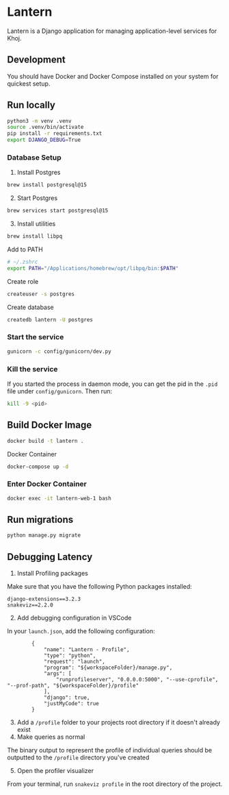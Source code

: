 # Lantern

Lantern is a Django application for managing application-level services for Khoj.

## Development
You should have Docker and Docker Compose installed on your system for quickest setup.

## Run locally
```bash
python3 -m venv .venv
source .venv/bin/activate
pip install -r requirements.txt
export DJANGO_DEBUG=True
```
### Database Setup
1. Install Postgres
```bash
brew install postgresql@15
```

2. Start Postgres
```bash
brew services start postgresql@15
```

3. Install utilities
```bash
brew install libpq
```

Add to PATH
```bash
# ~/.zshrc
export PATH="/Applications/homebrew/opt/libpq/bin:$PATH"
```

Create role
```bash
createuser -s postgres
```

Create database
```bash
createdb lantern -U postgres
```

### Start the service
```bash
gunicorn -c config/gunicorn/dev.py
```

### Kill the service
If you started the process in daemon mode, you can get the pid in the `.pid` file under `config/gunicorn`. Then run:
```bash
kill -9 <pid>
```

## Build Docker Image
```bash
docker build -t lantern .
```

Docker Container
```bash
docker-compose up -d
```

### Enter Docker Container
```bash
docker exec -it lantern-web-1 bash
```

## Run migrations
```bash
python manage.py migrate
```

## Debugging Latency

1. Install Profiling packages

Make sure that you have the following Python packages installed:
```
django-extensions==3.2.3
snakeviz==2.2.0
```

2. Add debugging configuration in VSCode

In your `launch.json`, add the following configuration:
```
        {
            "name": "Lantern - Profile",
            "type": "python",
            "request": "launch",
            "program": "${workspaceFolder}/manage.py",
            "args": [
                "runprofileserver", "0.0.0.0:5000", "--use-cprofile", "--prof-path", "${workspaceFolder}/profile"
            ],
            "django": true,
            "justMyCode": true
        }
```

3. Add a `/profile` folder to your projects root directory if it doesn't already exist
4. Make queries as normal

The binary output to represent the profile of individual queries should be outputted to the `/profile` directory you've created

5. Open the profiler visualizer

From your terminal, run `snakeviz profile` in the root directory of the project.
